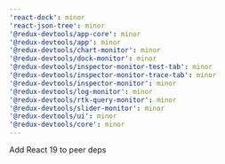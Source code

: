 ```yaml
---
'react-dock': minor
'react-json-tree': minor
'@redux-devtools/app-core': minor
'@redux-devtools/app': minor
'@redux-devtools/chart-monitor': minor
'@redux-devtools/dock-monitor': minor
'@redux-devtools/inspector-monitor-test-tab': minor
'@redux-devtools/inspector-monitor-trace-tab': minor
'@redux-devtools/inspector-monitor': minor
'@redux-devtools/log-monitor': minor
'@redux-devtools/rtk-query-monitor': minor
'@redux-devtools/slider-monitor': minor
'@redux-devtools/ui': minor
'@redux-devtools/core': minor
---
```


Add React 19 to peer deps
